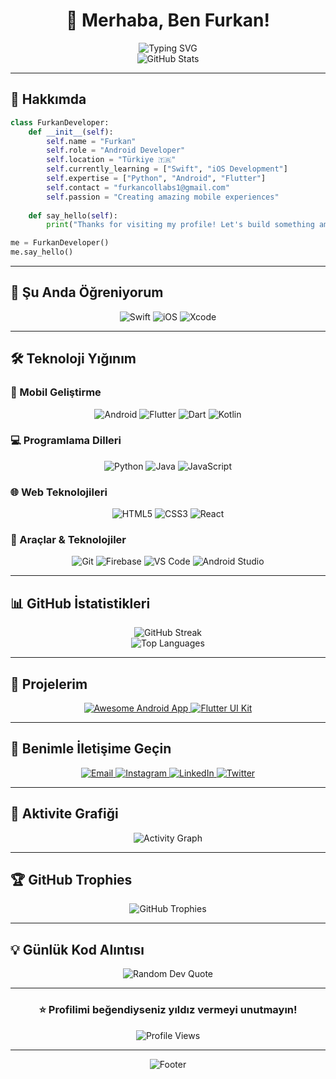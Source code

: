 # <div align="center">👋 Merhaba, Ben Furkan!</div>

<div align="center">
  <img src="https://readme-typing-svg.herokuapp.com?font=Fira+Code&size=30&duration=3000&pause=1000&color=00D4FF&center=true&vCenter=true&multiline=true&width=600&height=100&lines=Passionate+Android+Developer;From+Beautiful+Türkiye+%F0%9F%87%B9%F0%9F%87%B7;Always+Learning+%26+Growing" alt="Typing SVG" />
</div>

<div align="center">
  <img src="https://github-readme-stats.vercel.app/api?username=furkan&show_icons=true&theme=radical&hide_border=true&bg_color=0D1117&title_color=00D4FF&icon_color=00D4FF&text_color=FFFFFF" alt="GitHub Stats" />
</div>

---

## 🚀 Hakkımda

```python
class FurkanDeveloper:
    def __init__(self):
        self.name = "Furkan"
        self.role = "Android Developer"
        self.location = "Türkiye 🇹🇷"
        self.currently_learning = ["Swift", "iOS Development"]
        self.expertise = ["Python", "Android", "Flutter"]
        self.contact = "furkancollabs1@gmail.com"
        self.passion = "Creating amazing mobile experiences"
    
    def say_hello(self):
        print("Thanks for visiting my profile! Let's build something amazing together! 🚀")

me = FurkanDeveloper()
me.say_hello()
```

---

## 🌟 Şu Anda Öğreniyorum

<div align="center">
  <img src="https://img.shields.io/badge/Swift-FA7343?style=for-the-badge&logo=swift&logoColor=white" alt="Swift"/>
  <img src="https://img.shields.io/badge/iOS-000000?style=for-the-badge&logo=ios&logoColor=white" alt="iOS"/>
  <img src="https://img.shields.io/badge/Xcode-007ACC?style=for-the-badge&logo=Xcode&logoColor=white" alt="Xcode"/>
</div>

---

## 🛠️ Teknoloji Yığınım

### 📱 Mobil Geliştirme
<div align="center">
  <img src="https://img.shields.io/badge/Android-3DDC84?style=for-the-badge&logo=android&logoColor=white" alt="Android"/>
  <img src="https://img.shields.io/badge/Flutter-02569B?style=for-the-badge&logo=flutter&logoColor=white" alt="Flutter"/>
  <img src="https://img.shields.io/badge/Dart-0175C2?style=for-the-badge&logo=dart&logoColor=white" alt="Dart"/>
  <img src="https://img.shields.io/badge/Kotlin-0095D5?style=for-the-badge&logo=kotlin&logoColor=white" alt="Kotlin"/>
</div>

### 💻 Programlama Dilleri
<div align="center">
  <img src="https://img.shields.io/badge/Python-3776AB?style=for-the-badge&logo=python&logoColor=white" alt="Python"/>
  <img src="https://img.shields.io/badge/Java-ED8B00?style=for-the-badge&logo=java&logoColor=white" alt="Java"/>
  <img src="https://img.shields.io/badge/JavaScript-F7DF1E?style=for-the-badge&logo=javascript&logoColor=black" alt="JavaScript"/>
</div>

### 🌐 Web Teknolojileri
<div align="center">
  <img src="https://img.shields.io/badge/HTML5-E34F26?style=for-the-badge&logo=html5&logoColor=white" alt="HTML5"/>
  <img src="https://img.shields.io/badge/CSS3-1572B6?style=for-the-badge&logo=css3&logoColor=white" alt="CSS3"/>
  <img src="https://img.shields.io/badge/React-20232A?style=for-the-badge&logo=react&logoColor=61DAFB" alt="React"/>
</div>

### 🔧 Araçlar & Teknolojiler
<div align="center">
  <img src="https://img.shields.io/badge/Git-F05032?style=for-the-badge&logo=git&logoColor=white" alt="Git"/>
  <img src="https://img.shields.io/badge/Firebase-FFCA28?style=for-the-badge&logo=firebase&logoColor=black" alt="Firebase"/>
  <img src="https://img.shields.io/badge/VS_Code-0078D4?style=for-the-badge&logo=visual%20studio%20code&logoColor=white" alt="VS Code"/>
  <img src="https://img.shields.io/badge/Android_Studio-3DDC84?style=for-the-badge&logo=android-studio&logoColor=white" alt="Android Studio"/>
</div>

---

## 📊 GitHub İstatistikleri

<div align="center">
  <img src="https://github-readme-streak-stats.herokuapp.com/?user=furkan&theme=radical&hide_border=true&background=0D1117&stroke=00D4FF&ring=00D4FF&fire=FF6B6B&currStreakLabel=00D4FF" alt="GitHub Streak" />
</div>

<div align="center">
  <img src="https://github-readme-stats.vercel.app/api/top-langs/?username=furkan&layout=compact&theme=radical&hide_border=true&bg_color=0D1117&title_color=00D4FF&text_color=FFFFFF" alt="Top Languages" />
</div>

---

## 🎯 Projelerim

<div align="center">
  <a href="https://github.com/furkan/awesome-android-app">
    <img src="https://github-readme-stats.vercel.app/api/pin/?username=furkan&repo=awesome-android-app&theme=radical&hide_border=true&bg_color=0D1117&title_color=00D4FF&text_color=FFFFFF" alt="Awesome Android App" />
  </a>
  <a href="https://github.com/furkan/flutter-ui-kit">
    <img src="https://github-readme-stats.vercel.app/api/pin/?username=furkan&repo=flutter-ui-kit&theme=radical&hide_border=true&bg_color=0D1117&title_color=00D4FF&text_color=FFFFFF" alt="Flutter UI Kit" />
  </a>
</div>

---

## 💬 Benimle İletişime Geçin

<div align="center">
  <a href="mailto:furkancollabs1@gmail.com">
    <img src="https://img.shields.io/badge/Email-D14836?style=for-the-badge&logo=gmail&logoColor=white" alt="Email"/>
  </a>
  <a href="https://instagram.com/furkan_developer">
    <img src="https://img.shields.io/badge/Instagram-E4405F?style=for-the-badge&logo=instagram&logoColor=white" alt="Instagram"/>
  </a>
  <a href="https://linkedin.com/in/furkan-developer">
    <img src="https://img.shields.io/badge/LinkedIn-0077B5?style=for-the-badge&logo=linkedin&logoColor=white" alt="LinkedIn"/>
  </a>
  <a href="https://twitter.com/furkan_dev">
    <img src="https://img.shields.io/badge/Twitter-1DA1F2?style=for-the-badge&logo=twitter&logoColor=white" alt="Twitter"/>
  </a>
</div>

---

## 🎨 Aktivite Grafiği

<div align="center">
  <img src="https://github-readme-activity-graph.vercel.app/graph?username=furkan&theme=react-dark&bg_color=0D1117&color=00D4FF&line=00D4FF&point=FF6B6B&area=true&hide_border=true" alt="Activity Graph" />
</div>

---

## 🏆 GitHub Trophies

<div align="center">
  <img src="https://github-profile-trophy.vercel.app/?username=furkan&theme=radical&no-frame=true&no-bg=true&margin-w=4&row=1" alt="GitHub Trophies" />
</div>

---

## 💡 Günlük Kod Alıntısı

<div align="center">
  <img src="https://quotes-github-readme.vercel.app/api?type=horizontal&theme=radical&border=true" alt="Random Dev Quote" />
</div>

---

<div align="center">
  <h3>⭐ Profilimi beğendiyseniz yıldız vermeyi unutmayın!</h3>
  <img src="https://komarev.com/ghpvc/?username=furkan&label=Profile%20views&color=0e75b6&style=flat" alt="Profile Views" />
</div>

---

<div align="center">
  <img src="https://capsule-render.vercel.app/api?type=waving&color=gradient&height=100&section=footer&text=Thanks%20for%20visiting!&fontSize=16&fontColor=ffffff" alt="Footer" />
</div>
